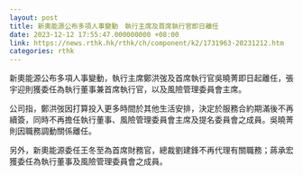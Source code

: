```yaml
---
layout: post
title: 新奧能源公布多項人事變動　執行主席及首席執行官即日離任
date: 2023-12-12 17:55:47.000000000 +08:00
link: https://news.rthk.hk/rthk/ch/component/k2/1731963-20231212.htm
categories: rthk
---
```


新奧能源公布多項人事變動，執行主席鄭洪弢及首席執行官吳曉菁即日起離任，張宇迎則獲委任為執行董事兼首席執行官，以及風險管理委員會主席。

公司指，鄭洪弢因打算投入更多時間於其他生活安排，決定於服務合約期滿後不再續簽，同時不再擔任執行董事、風險管理委員會主席及提名委員會之成員。吳曉菁則因職務調動關係離任。

另外，新奧能源委任王冬至為首席財務官，總裁劉建鋒不再代理有關職務；蔣承宏獲委任為執行董事及風險管理委員會之成員。
